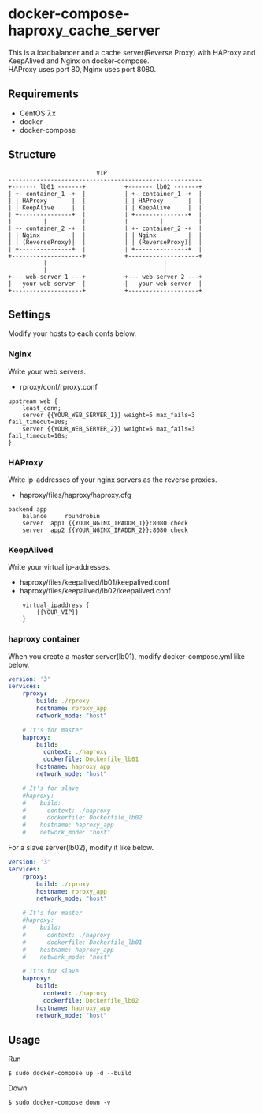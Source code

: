 # docker-compose-haproxy_cache_server
This is a loadbalancer and a cache server(Reverse Proxy) with HAProxy and KeepAlived and Nginx on docker-compose.  
HAProxy uses port 80, Nginx uses port 8080.

## Requirements
- CentOS 7.x
- docker
- docker-compose 

## Structure

                             VIP
    ------------------------------------------------------- 
    +------- lb01 -------+           +------- lb02 -------+
    | +- container_1 -+  |           | +- container_1 -+  |
    | | HAProxy       |  |           | | HAProxy       |  |
    | | KeepAlive     |  |           | | KeepAlive     |  |
    | +---------------+  |           | +---------------+  |
    |         |          |           |         |          |
    | +- container_2 -+  |           | +- container_2 -+  |
    | | Nginx         |  |           | | Nginx         |  |
    | | (ReverseProxy)|  |           | | (ReverseProxy)|  |
    | +---------------+  |           | +---------------+  |
    +--------------------+           +--------------------+
              |                                 |
              |                                 |
    +--- web-server_1 ---+           +--- web-server_2 ---+
    |   your web server  |           |   your web server  |
    +--------------------+           +--------------------+


## Settings
Modify your hosts to each confs below.

### Nginx
Write your web servers.

- rproxy/conf/rproxy.conf

```
upstream web {
    least_conn;
    server {{YOUR_WEB_SERVER_1}} weight=5 max_fails=3 fail_timeout=10s;
    server {{YOUR_WEB_SERVER_2}} weight=5 max_fails=3 fail_timeout=10s;
}
```

### HAProxy
Write ip-addresses of your nginx servers as the reverse proxies.

- haproxy/files/haproxy/haproxy.cfg

```
backend app
    balance     roundrobin
    server  app1 {{YOUR_NGINX_IPADDR_1}}:8080 check
    server  app2 {{YOUR_NGINX_IPADDR_2}}:8080 check
```

### KeepAlived
Write your virtual ip-addresses.

- haproxy/files/keepalived/lb01/keepalived.conf
- haproxy/files/keepalived/lb02/keepalived.conf

```
    virtual_ipaddress {
        {{YOUR_VIP}}
    }
```

### haproxy container
When you create a master server(lb01), modify docker-compose.yml like below.


```yaml
version: '3'
services:
    rproxy:
        build: ./rproxy
        hostname: rproxy_app
        network_mode: "host"

    # It's for master
    haproxy:
        build:
          context: ./haproxy
          dockerfile: Dockerfile_lb01
        hostname: haproxy_app
        network_mode: "host"

    # It's for slave
    #haproxy:
    #    build:
    #      context: ./haproxy
    #      dockerfile: Dockerfile_lb02
    #    hostname: haproxy_app
    #    network_mode: "host"
```

For a slave server(lb02), modify it like below.

```yaml
version: '3'
services:
    rproxy:
        build: ./rproxy
        hostname: rproxy_app
        network_mode: "host"

    # It's for master
    #haproxy:
    #    build:
    #      context: ./haproxy
    #      dockerfile: Dockerfile_lb01
    #    hostname: haproxy_app
    #    network_mode: "host"

    # It's for slave
    haproxy:
        build:
          context: ./haproxy
          dockerfile: Dockerfile_lb02
        hostname: haproxy_app
        network_mode: "host"
```

## Usage
Run

```
$ sudo docker-compose up -d --build
```

Down

```
$ sudo docker-compose down -v
```
